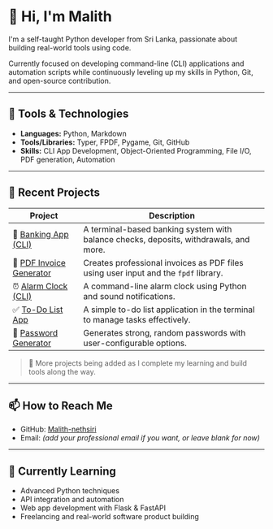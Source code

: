 # 👋 Hi, I'm Malith

I'm a self-taught Python developer from Sri Lanka, passionate about building real-world tools using code.

Currently focused on developing command-line (CLI) applications and automation scripts while continuously leveling up my skills in Python, Git, and open-source contribution.

---

## 🧰 Tools & Technologies

- **Languages:** Python, Markdown
- **Tools/Libraries:** Typer, FPDF, Pygame, Git, GitHub
- **Skills:** CLI App Development, Object-Oriented Programming, File I/O, PDF generation, Automation

---

## 📂 Recent Projects

| Project | Description |
|--------|-------------|
| 🏦 [Banking App (CLI)](https://github.com/Malith-nethsiri/CLI) | A terminal-based banking system with balance checks, deposits, withdrawals, and more. |
| 📝 [PDF Invoice Generator](https://github.com/Malith-nethsiri/pdf_invoice_generator) | Creates professional invoices as PDF files using user input and the `fpdf` library. |
| ⏰ [Alarm Clock (CLI)](https://github.com/Malith-nethsiri/CLI) | A command-line alarm clock using Python and sound notifications. |
| ✅ [To-Do List App](https://github.com/Malith-nethsiri/CLI) | A simple to-do list application in the terminal to manage tasks effectively. |
| 🔐 [Password Generator](https://github.com/Malith-nethsiri/CLI) | Generates strong, random passwords with user-configurable options. |

> 🔎 More projects being added as I complete my learning and build tools along the way.

---

## 📫 How to Reach Me

- GitHub: [Malith-nethsiri](https://github.com/Malith-nethsiri)
- Email: *(add your professional email if you want, or leave blank for now)*

---

## 📌 Currently Learning

- Advanced Python techniques
- API integration and automation
- Web app development with Flask & FastAPI
- Freelancing and real-world software product building
